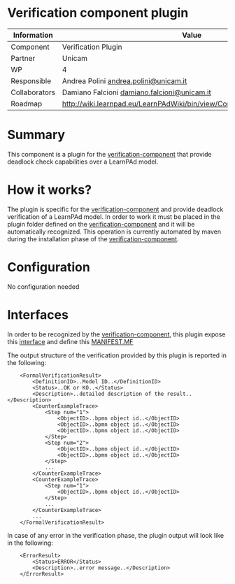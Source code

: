 Verification component plugin
====================

Information   | Value
------------- | --------
Component     | Verification Plugin
Partner       | Unicam
WP            | 4
Responsible   | Andrea Polini <andrea.polini@unicam.it>
Collaborators | Damiano Falcioni <damiano.falcioni@unicam.it>
Roadmap       | http://wiki.learnpad.eu/LearnPAdWiki/bin/view/Component/Model+Verification

# Summary
This component is a plugin for the [verification-component](../verification-component/) that provide deadlock check capabilities over a LearnPAd model.

# How it works?
The plugin is specific for the [verification-component](../verification-component/) and provide deadlock verification of a LearnPAd model. In order to work it must be placed in the plugin folder defined on the [verification-component](../verification-component/) and it will be automatically recognized.
This operation is currently automated by maven during the installation phase of the [verification-component](../verification-component/).

# Configuration
No configuration needed

# Interfaces
In order to be recognized by the [verification-component](../verification-component/), this plugin expose this [interface](./src/main/java/eu/learnpad/verification/plugin/interfaces/Plugin.java)
and define this [MANIFEST.MF](./src/main/resources/custom/MANIFEST.MF)

The output structure of the verification provided by this plugin is reported in the following:

		<FormalVerificationResult>
			<DefinitionID>..Model ID..</DefinitionID>
			<Status>..OK or KO..</Status>
			<Description>..detailed description of the result..</Description>
			<CounterExampleTrace>
				<Step num="1">
					<ObjectID>..bpmn object id..</ObjectID>
					<ObjectID>..bpmn object id..</ObjectID>
					<ObjectID>..bpmn object id..</ObjectID>
				</Step>
				<Step num="2">
					<ObjectID>..bpmn object id..</ObjectID>
					<ObjectID>..bpmn object id..</ObjectID>
				</Step>
				...
			</CounterExampleTrace>
			<CounterExampleTrace>
				<Step num="1">
					<ObjectID>..bpmn object id..</ObjectID>
				</Step>
				...
			</CounterExampleTrace>
			...
		</FormalVerificationResult>

In case of any error in the verification phase, the plugin output will look like in the following:

		<ErrorResult>
			<Status>ERROR</Status>
			<Description>..error message..</Description>
		</ErrorResult>